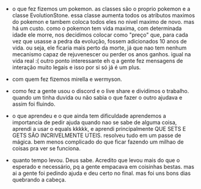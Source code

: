 - o que fez
fizemos um pokemon. as classes são o proprio pokemon e a classe EvolutionStone. essa classe aumenta todos os atributos maximos do pokemon e tambem coloca todos eles no nivel maximo de novo. mas há um custo. como o pokemon tem vida maxima, com determinada idade ele morre, nos decidimos colocar como "preço" que, para cada vez que usasse a pedra da evolução, fossem adicionados 10 anos de vida. ou seja, ele ficaria mais perto da morte, já que nao tem nenhum mecanismo capaz de rejuvenescer ou perder os anos ganhos. igual na vida real :( outro ponto interessante eh q a gente fez mensagens de interação muito legais e isso por si só já é um plus.

- com quem fez
fizemos mirella e wermyson.

- como fez
a gente usou o discord e o live share e dividimos o trabalho. quando um tinha duvida ou não sabia o que fazer o outro ajudava e assim foi fluindo. 

- o que aprendeu e o que ainda tem dificuldade
aprendemos a importancia de pedir ajuda quando nao se sabe de alguma coisa, aprendi a usar o equals kkkkk, e aprendi principalmente QUE SETS E GETS SÃO INCRIVELMENTE UTEIS. resolveu tudo em um passe de mágica. bem menos complicado do que ficar fazendo um milhao de coisas pra ver se funciona.

- quanto tempo levou.
Deus sabe. Acredito que levou mais do que o esperado e necessário, pq a gente empacava em coisinhas bestas. mas ai a gente foi pedindo ajuda e deu certo no final. mas foi uns bons dias quebrando a cabeça.